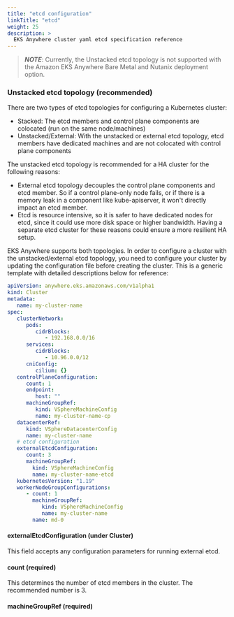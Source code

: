 ```yaml
---
title: "etcd configuration"
linkTitle: "etcd"
weight: 25
description: >
  EKS Anywhere cluster yaml etcd specification reference
---
```


  >**_NOTE_**: Currently, the Unstacked etcd topology is not supported with the Amazon EKS Anywhere Bare Metal and Nutanix deployment option.

### Unstacked etcd topology (recommended)
There are two types of etcd topologies for configuring a Kubernetes cluster:  

* Stacked: The etcd members and control plane components are colocated (run on the same node/machines)
* Unstacked/External: With the unstacked or external etcd topology, etcd members have dedicated machines and are not colocated with control plane components

The unstacked etcd topology is recommended for a HA cluster for the following reasons:  
  
* External etcd topology decouples the control plane components and etcd member.
So if a control plane-only node fails, or if there is a memory leak in a component like kube-apiserver, it won't directly impact an etcd member.
* Etcd is resource intensive, so it is safer to have dedicated nodes for etcd, since it could use more disk space or higher bandwidth.
Having a separate etcd cluster for these reasons could ensure a more resilient HA setup.

EKS Anywhere supports both topologies.
In order to configure a cluster with the unstacked/external etcd topology, you need to configure your cluster by updating the configuration file before creating the cluster.
This is a generic template with detailed descriptions below for reference:
```yaml
apiVersion: anywhere.eks.amazonaws.com/v1alpha1
kind: Cluster
metadata:
   name: my-cluster-name
spec:
   clusterNetwork:
      pods:
         cidrBlocks:
            - 192.168.0.0/16
      services:
         cidrBlocks:
            - 10.96.0.0/12
      cniConfig:
         cilium: {}
   controlPlaneConfiguration:
      count: 1
      endpoint:
         host: ""
      machineGroupRef:
         kind: VSphereMachineConfig
         name: my-cluster-name-cp
   datacenterRef:
      kind: VSphereDatacenterConfig
      name: my-cluster-name
   # etcd configuration
   externalEtcdConfiguration:
      count: 3
      machineGroupRef:
        kind: VSphereMachineConfig
        name: my-cluster-name-etcd
   kubernetesVersion: "1.19"
   workerNodeGroupConfigurations:
      - count: 1
        machineGroupRef:
           kind: VSphereMachineConfig
           name: my-cluster-name
        name: md-0
```
#### externalEtcdConfiguration (under Cluster)
This field accepts any configuration parameters for running external etcd.

#### count (required)
This determines the number of etcd members in the cluster.
The recommended number is 3.

#### machineGroupRef (required)

